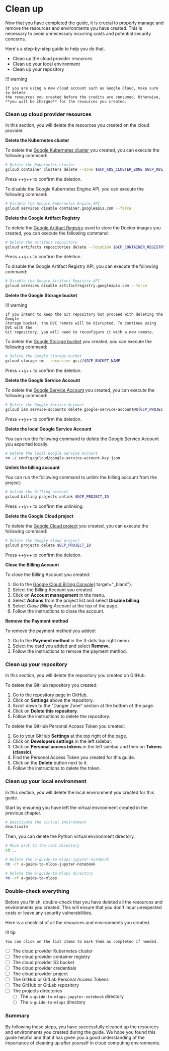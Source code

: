 # Clean up

Now that you have completed the guide, it is crucial to properly manage and
remove the resources and environments you have created. This is necessary to
avoid unnecessary incurring costs and potential security concerns.

Here's a step-by-step guide to help you do that.

- Clean up the cloud provider resources
- Clean up your local environment
- Clean up your repository

!!! warning

    If you are using a new cloud account such as Google Cloud, make sure to delete
    the resources you created before the credits are consumed. Otherwise,
    **you will be charged** for the resources you created.

### Clean up cloud provider resources

In this section, you will delete the resources you created on the cloud
provider.

**Delete the Kubernetes cluster**

To delete the
[Google Kubernetes cluster](https://console.cloud.google.com/kubernetes) you
created, you can execute the following command:

```sh title="Execute the following command(s) in a terminal"
# Delete the Kubernetes cluster
gcloud container clusters delete --zone $GCP_K8S_CLUSTER_ZONE $GCP_K8S_CLUSTER_NAME
```

Press ++y++ to confirm the deletion.

To disable the Google Kubernetes Engine API, you can execute the following
command:

```sh title="Execute the following command(s) in a terminal"
# Disable the Google Kubernetes Engine API
gcloud services disable container.googleapis.com --force
```

**Delete the Google Artifact Registry**

To delete the
[Google Artifact Registry](https://console.cloud.google.com/artifacts) used to
store the Docker images you created, you can execute the following command:

```sh title="Execute the following command(s) in a terminal"
# Delete the artifact repository
gcloud artifacts repositories delete --location $GCP_CONTAINER_REGISTRY_LOCATION $GCP_CONTAINER_REGISTRY_NAME
```

Press ++y++ to confirm the deletion.

To disable the Google Artifact Registry API, you can execute the following
command:

```sh title="Execute the following command(s) in a terminal"
# Disable the Google Artifact Registry API
gcloud services disable artifactregistry.googleapis.com --force
```

**Delete the Google Storage bucket**

!!! warning

    If you intend to keep the Git repository but proceed with deleting the Google
    Storage bucket, the DVC remote will be disrupted. To continue using DVC with the
    Git repository, you will need to reconfigure it with a new remote.

To delete the [Google Storage bucket](https://console.cloud.google.com/storage)
you created, you can execute the following command:

```sh title="Execute the following command(s) in a terminal"
# Delete the Google Storage bucket
gcloud storage rm --recursive gs://$GCP_BUCKET_NAME
```

Press ++y++ to confirm the deletion.

**Delete the Google Service Account**

To delete the
[Google Service Account](https://console.cloud.google.com/iam-admin/serviceaccounts)
you created, you can execute the following command:

```sh title="Execute the following command(s) in a terminal"
# Delete the Google Service Account
gcloud iam service-accounts delete google-service-account@${GCP_PROJECT_ID}.iam.gserviceaccount.com
```

Press ++y++ to confirm the deletion.

**Delete the local Google Service Account**

You can run the following command to delete the Google Service Account you
exported locally:

```sh title="Execute the following command(s) in a terminal"
# Delete the local Google Service Account
rm ~/.config/gcloud/google-service-account-key.json
```

**Unlink the billing account**

You can run the following command to unlink the billing account from the
project:

```sh title="Execute the following command(s) in a terminal"
# Unlink the billing account
gcloud billing projects unlink $GCP_PROJECT_ID
```

Press ++y++ to confirm the unlinking.

**Delete the Google Cloud project**

To delete the
[Google Cloud project](https://console.cloud.google.com/home/dashboard) you
created, you can execute the following command:

```sh title="Execute the following command(s) in a terminal"
# Delete the Google Cloud project
gcloud projects delete $GCP_PROJECT_ID
```

Press ++y++ to confirm the deletion.

**Close the Billing Account**

To close the Billing Account you created:

1. Go to the
   [Google Cloud Billing Console](https://console.cloud.google.com/billing){:target="\_blank"}.
2. Select the Billing Account you created.
3. Click on **Account management** in the menu.
4. Select **Actions** from the project list and select **Disable billing**.
5. Select *Close Billing Account* at the top of the page.
6. Follow the instructions to close the account.

**Remove the Payment method**

To remove the payment method you added:

1. Go to the **Payment method** in the 3-dots top right menu.
2. Select the card you added and select **Remove**.
3. Follow the instructions to remove the payment method.

### Clean up your repository

In this section, you will delete the repository you created on GitHub.

To delete the GitHub repository you created:

1. Go to the repository page in GitHub.
2. Click on **Settings** above the repository.
3. Scroll down to the "Danger Zone" section at the bottom of the page.
4. Click on **Delete this repository**.
5. Follow the instructions to delete the repository.

To delete the GitHub Personal Access Token you created:

1. Go to your GitHub **Settings** at the top right of the page.
2. Click on **Developers settings** in the left sidebar.
3. Click on **Personal access tokens** in the left sidebar and then on **Tokens
   (classic)**.
4. Find the Personal Access Token you created for this guide.
5. Click on the **Delete** button next to it.
6. Follow the instructions to delete the token.

### Clean up your local environment

In this section, you will delete the local environment you created for this
guide.

Start by ensuring you have left the virtual environment created in the previous
chapter.

```sh title="Execute the following command(s) in a terminal"
# Deactivate the virtual environment
deactivate
```

Then, you can delete the Python virtual environment directory.

```sh title="Execute the following command(s) in a terminal"
# Move back to the root directory
cd ..

# Delete the a-guide-to-mlops-jupyter-notebook
rm -rf a-guide-to-mlops-jupyter-notebook

# Delete the a-guide-to-mlops directory
rm -rf a-guide-to-mlops
```

### Double-check everything

Before you finish, double-check that you have deleted all the resources and
environments you created. This will ensure that you don't incur unexpected costs
or leave any security vulnerabilities.

Here is a checklist of all the resources and environments you created.

!!! tip

    You can click on the list items to mark them as completed if needed.

- [ ] The cloud provider Kubernetes cluster
- [ ] The cloud provider container registry
- [ ] The cloud provider S3 bucket
- [ ] The cloud provider credentials
- [ ] The cloud provider project
- [ ] The GitHub or GitLab Personal Access Tokens
- [ ] The GitHub or GitLab repository
- [ ] The projects directories
    - [ ] The `a-guide-to-mlops-jupyter-notebook` directory
    - [ ] The `a-guide-to-mlops` directory

### Summary

By following these steps, you have successfully cleaned up the resources and
environments you created during the guide. We hope you found this guide helpful
and that it has given you a good understanding of the importance of cleaning up
after yourself in cloud computing environments.
